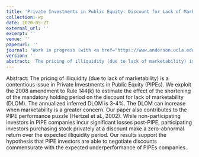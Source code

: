 ```yaml
---
title: 'Private Investments in Public Equity: Discount for Lack of Marketability and Fair-Value Hypothesis'
collection: wp
date: 2020-05-27
external_url: ''
excerpt: ''
venue: ''
paperurl: ''
journal: 'Work in progress (with <a href="https://www.anderson.ucla.edu/faculty-and-research/finance/faculty/bernardo">A. Bernardo</a> and <a href="https://www.anderson.ucla.edu/faculty-and-research/global-economics-and-management/faculty/welch">I. Welch</a>)'
version: ''
abstract: 'The pricing of illiquidity (due to lack of marketability) is a contentious issue in Private Investments in Public Equity (PIPEs). We exploit the 2008 amendment to Rule 144(k) to estimate the effect of the shortening of the mandatory holding period on the discount for lack of marketability (DLOM). The annualized inferred DLOM is 3-4%. The DLOM can increase when marketability is a greater concern. Our paper also contributes to the PIPE performance puzzle (Hertzel et al., 2002). While non-participating investors in PIPE companies incur significant losses post-PIPE, participating investors purchasing stock privately at a discount make a zero-abnormal return over the expected illiquidity period. Our results support the hypothesis that PIPE investors are able to negotiate discounts commensurate with the expected underperformance of PIPEs companies.'
---
```


Abstract: The pricing of illiquidity (due to lack of marketability) is a contentious issue in Private Investments in Public Equity (PIPEs). We exploit the 2008 amendment to Rule 144(k) to estimate the effect of the shortening of the mandatory holding period on the discount for lack of marketability (DLOM). The annualized inferred DLOM is 3-4%. The DLOM can increase when marketability is a greater concern. Our paper also contributes to the PIPE performance puzzle (Hertzel et al., 2002). While non-participating investors in PIPE companies incur significant losses post-PIPE, participating investors purchasing stock privately at a discount make a zero-abnormal return over the expected illiquidity period. Our results support the hypothesis that PIPE investors are able to negotiate discounts commensurate with the expected underperformance of PIPEs companies.
